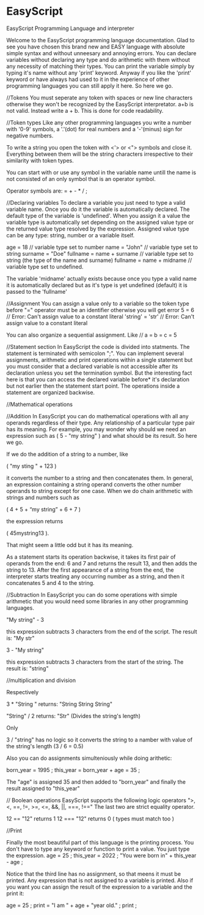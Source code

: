 # EasyScript
EasyScript Programming Language and interpreter

Welcome to the EasyScript programming language documentation.
Glad to see you have chosen this brand new and EASY language with absolute simple syntax and without unneesary and annoying errors.
You can declare variables without declaring any type and do arithmetic with them without any necessity of matching their types.
You can print the variable simply by typing it's name without any 'print' keyword. Anyway if you like the 'print' keyword or have
always had used to it in the experience of other programming languages you can still apply it here.
So here we go.


//Tokens
You must seperate any token with spaces or new line characters otherwise they won't be recognized by the EasyScript interpretator.
a+b is not valid. Instead write a + b. This is done for code readability.



//Token types
Like any other programming languages you write a number with '0-9' symbols, a '.'(dot) for real numbers and a '-'(minus) sign
for negative numbers.

To write a string you open the token with <'> or <"> symbols and close it. Everything between them will be the string characters irrespective to their similarity with token types.

You can start with or use any symbol in the variable name untill the name is not consisted of an only symbol that is an operator symbol.

Operator symbols are: = + - * / ;



//Declaring variables
To declare a variable you just need to type a valid variable name. Once you do it the variable is automatically declared.
The default type of the variable is 'undefined'. When you assign it a value the variable type is automatically set
depending on the assigned value type or the returned value type resolved by the expression.
Assigned value type can be any type: string, number or a variable itself.

age = 18 // variable type set to number
name = "John" // variable type set to string
surname = "Doe"
fullname = name + surname // variable type set to string (the type of the name and surname)
fullname = name + midname // variable type set to undefined. 

The variable 'midname' actually exists because once you type a valid name it is automatically declared
but as it's type is yet undefined (default) it is passed to the 'fullname'



//Assignment
You can assign a value only to a variable so the token type before "=" operator must be an identifier otherwise you will get error
5 = 6 // Error: Can't assign value to a constant literal
'string' = 'str' // Error: Can't assign value to a constant literal

You can also organize a sequential assignment. Like // a = b = c = 5



//Statement section
In EasyScript the code is divided into statments. The statement is terminated with semicolon ";". You can implement several assignments, arithmetic and print operations within a single statement but you must consider that a declared variable is not
accessible after its declaration unless you set the termination symbol.
But the interesting fact here is that you can access the declared variable before* it's declaration but not earlier then the statement start point. The operations inside a statement are organized backwise.



//Mathematical operations

//Addition
In EasyScript you can do mathematical operations with all any operands regardless of their type. Any relationship of a particular type pair has its meaning.
For example, you may wonder why should we need an expression such as ( 5 - "my string" ) and what should be its result. So here we go.

If we do the addition of a string to a number, like

( "my sting " + 123 )

it converts the number to a string and then concatenates them. In general, an expression containing a string operand converts the other number operands to string except for one case. When we do chain arithmetic with strings and numbers such as 

( 4 + 5 + “my string” + 6 + 7 )

the expression returns

( 45mystring13 ).

That might seem a little odd but it has its meaning.

As a statement starts its operation backwise, it takes its first pair of operands from the end: 6 and 7 and returns the result 13, and then adds the string to 13. After the first appearance of a string from the end, the interpreter starts treating any occurring number as a string, and then it concatenates 5 and 4 to the string.

//Subtraction
In EasyScript you can do some operations with simple arithmetic that you would need some libraries in any other programming languages.

"My string" - 3

this expression subtracts 3 characters from the end of the script. The result is: "My str"

3 - "My string"

this expression subtracts 3 characters from the start of the string. The result is: "string"

//multiplication and division

Respectively 

3 * "String " returns:
"String String String"

"String" / 2 returns:
"Str" (Divides the string's length)

Only

3 / "string" has no logic so it converts the string to a namber with value of the string's length (3 / 6 = 0.5)

Also you can do assignments simulteniously while doing arithetic:

born_year = 1995 ;
this_year = born_year + age = 35 ;

The "age" is assigned 35 and then added to "born_year" and finally the result assigned to "this_year"



// Boolean operations
EasyScript supports the following logic operators ">, <, ==, !=, >=, <=, &&, ||, ===, !=="
The last two are strict equality operator.

12 == "12" returns 1
12 === "12" returns 0  ( types must match too )



//Print

Finally the most beautiful part of this language is the printing process. You don't have to type any keyword or function to print a value.
You just type the expression.
age = 25 ;
this_year = 2022 ;
"You were born in" + this_year - age ;

Notice that the third line has no assignment, so that meens it must be printed. Any expression that is not assigned to a variable is printed.
Also if you want you can assign the result of the expression to a variable and the print it:

age = 25 ;
print = "I am " + age + "year old." ;
print ;

